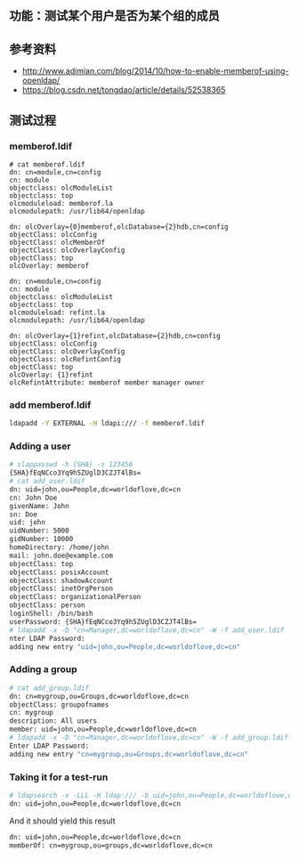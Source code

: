 ## 功能：测试某个用户是否为某个组的成员
## 参考资料
- http://www.adimian.com/blog/2014/10/how-to-enable-memberof-using-openldap/
- https://blog.csdn.net/tongdao/article/details/52538365

## 测试过程
### memberof.ldif 
```
# cat memberof.ldif 
dn: cn=module,cn=config
cn: module
objectclass: olcModuleList
objectclass: top
olcmoduleload: memberof.la
olcmodulepath: /usr/lib64/openldap

dn: olcOverlay={0}memberof,olcDatabase={2}hdb,cn=config
objectClass: olcConfig
objectClass: olcMemberOf
objectClass: olcOverlayConfig
objectClass: top
olcOverlay: memberof

dn: cn=module,cn=config
cn: module
objectclass: olcModuleList
objectclass: top
olcmoduleload: refint.la
olcmodulepath: /usr/lib64/openldap

dn: olcOverlay={1}refint,olcDatabase={2}hdb,cn=config
objectClass: olcConfig
objectClass: olcOverlayConfig
objectClass: olcRefintConfig
objectClass: top
olcOverlay: {1}refint
olcRefintAttribute: memberof member manager owner
```
### add memberof.ldif
``` bash
ldapadd -Y EXTERNAL -H ldapi:/// -f memberof.ldif
```
### Adding a user
``` bash
# slappasswd -h {SHA} -s 123456
{SHA}fEqNCco3Yq9h5ZUglD3CZJT4lBs=
# cat add_user.ldif 
dn: uid=john,ou=People,dc=worldoflove,dc=cn
cn: John Doe
givenName: John
sn: Doe
uid: john
uidNumber: 5000
gidNumber: 10000
homeDirectory: /home/john
mail: john.doe@example.com
objectClass: top
objectClass: posixAccount
objectClass: shadowAccount
objectClass: inetOrgPerson
objectClass: organizationalPerson
objectClass: person
loginShell: /bin/bash
userPassword: {SHA}fEqNCco3Yq9h5ZUglD3CZJT4lBs=
# ldapadd -x -D "cn=Manager,dc=worldoflove,dc=cn" -W -f add_user.ldif
nter LDAP Password: 
adding new entry "uid=john,ou=People,dc=worldoflove,dc=cn"
```
### Adding a group
``` bash
# cat add_group.ldif 
dn: cn=mygroup,ou=Groups,dc=worldoflove,dc=cn
objectClass: groupofnames
cn: mygroup
description: All users
member: uid=john,ou=People,dc=worldoflove,dc=cn
# ldapadd -x -D "cn=Manager,dc=worldoflove,dc=cn" -W -f add_group.ldif
Enter LDAP Password: 
adding new entry "cn=mygroup,ou=Groups,dc=worldoflove,dc=cn"
```
### Taking it for a test-run
``` bash
# ldapsearch -x -LLL -H ldap:/// -b uid=john,ou=People,dc=worldoflove,dc=cn dn memberof
dn: uid=john,ou=People,dc=worldoflove,dc=cn
```
And it should yield this result
``` bash
dn: uid=john,ou=People,dc=worldoflove,dc=cn
memberOf: cn=mygroup,ou=groups,dc=worldoflove,dc=cn
```
